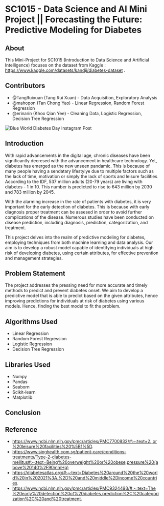# SC1015 - Data Science and AI Mini Project || Forecasting the Future: Predictive Modeling for Diabetes 

## About
This Mini-Project for SC1015 (Introduction to Data Science and Artificial Intelligence) focuses on the dataset from Kaggle : https://www.kaggle.com/datasets/kandij/diabetes-dataset .

## Contributors 
- @TangRuixuan (Tang Rui Xuan) - Data Acquisition, Exploratory Analysis
- @mahopon (Tan Chong Yao) - Linear Regression, Random Forest Regression
- @erinarin (Khoo Qian Yee) - Cleaning Data, Logistic Regression, Decision Tree Regression 


![Blue World Diabetes Day Instagram Post](https://github.com/mahopon/sc1015-miniprj/assets/162700690/4a33a258-aa95-4a53-8942-a0d743e1b01b)

## Introduction
With rapid advancements in the digital age, chronic diseases have been significantly decresed with the advancement in healthcare technology. Yet, diabetes has emerged as the new unseen pandamic. This is because of many people having a sendatary lifestylye due to multiple factors such as the lack of time, motivation or simply the lack of sports and leisure facilities. According to the IDF, 537 million adults (20-79 years) are living with diabetes - 1 in 10. This number is predicted to rise to 643 million by 2030 and 783 million by 2045. 

With the alarming increase in the rate of patients with diabetes, it is very important for the early detection of diabetes. This is because with early diagnosis proper treatment can be assesed in order to avoid further complications of the disease. Numerous studies have been conducted on disease prediction, including diagnosis, prediction, categorization, and treatment.

This project delves into the realm of predictive modeling for diabetes, employing techniques from both machine learning and data analysis. Our aim is to develop a robust model capable of identifying individuals at high risk of developing diabetes, using certain attributes, for effective prevention and management strategies.

## Problem Statement
The project addresses the pressing need for more accurate and timely methods to predict and prevent diabetes onset. We aim to develop a predictive model that is able to predict based on the given attributes, hence improving predictions for individuals at risk of diabetes using various models. Hence, finding the best model to fit the problem.

## Algorithms Used
- Linear Regression
- Random Forest Regression
- Logistic Regression
- Decision Tree Regression
  
## Libraries Used
- Numpy 
- Pandas 
- Seaborn
- Scikit-learn
- Matplotlib

## Conclusion
## Reference
- https://www.ncbi.nlm.nih.gov/pmc/articles/PMC7700832/#:~:text=2.,or%20leisure%20facilities%20%5B1%5D.
- https://www.singhealth.com.sg/patient-care/conditions-treatments/Type-2-diabetes-mellitus#:~:text=Being%20overweight%20or%20obese,pressure%20(above%20140%2F90mmHg)
- https://diabetesatlas.org/#:~:text=Diabetes%20around%20the%20world%20in%202021%3A,%2D%20and%20middle%2Dincome%20countries.
- https://www.ncbi.nlm.nih.gov/pmc/articles/PMC9324493/#:~:text=The%20early%20detection%20of%20diabetes,prediction%2C%20categorization%2C%20and%20treatment.
